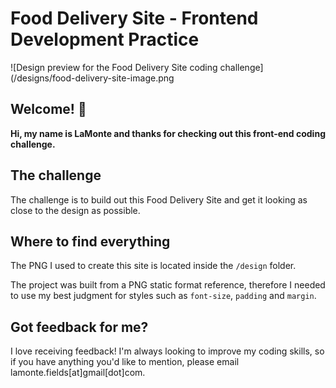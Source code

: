 # Food Delivery Site - Frontend Development Practice

![Design preview for the Food Delivery Site coding challenge](/designs/food-delivery-site-image.png
## Welcome! 👋

**Hi, my name is LaMonte and thanks for checking out this front-end coding challenge.**

## The challenge

The challenge is to build out this Food Delivery Site and get it looking as close to the design as possible.

## Where to find everything

The PNG I used to create this site is located inside the `/design` folder.

The project was built from a PNG static format reference, therefore I needed to use my best judgment for styles such as `font-size`, `padding` and `margin`.

## Got feedback for me?

I love receiving feedback! I'm always looking to improve my coding skills, so if you have anything you'd like to mention, please email lamonte.fields[at]gmail[dot]com.
